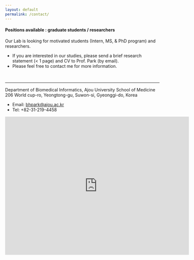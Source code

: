 ```yaml
---
layout: default
permalink: /contact/
---
```




#### Positions available : graduate students / researchers
Our Lab is looking for motivated students (Intern, MS, & PhD program) and researchers.
* If you are interested in our studies, please send a brief research statement (< 1 page) and CV to Prof. Park (by email). 
* Please feel free to contact me for more information.
<br>

----
Department of Biomedical Informatics, Ajou University School of Medicine <br>
206 World cup-ro, Yeongtong-gu, Suwon-si, Gyeonggi-do, Korea

* Email: [bhpark@ajou.ac.kr](bhpark@ajou.ac.kr)<br>
* Tel: +82-31-219-4458<br>

<div class="gmap">
<iframe src="https://www.google.com/maps/embed?pb=!1m18!1m12!1m3!1d3174.577524593268!2d127.04553045116594!3d37.28144417975343!2m3!1f0!2f0!3f0!3m2!1i1024!2i768!4f13.1!3m3!1m2!1s0x357b5bfa3f5911ef%3A0x14c57a2c95d27207!2z7JWE7KO864yA7ZWZ6rWQIO2ZjeyerOq0gA!5e0!3m2!1sko!2skr!4v1596613329276!5m2!1sko!2skr" width="600" height="450" frameborder="0" style="border:0;" allowfullscreen="" aria-hidden="false" tabindex="0"></iframe>
</div>
